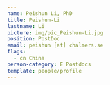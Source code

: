 ```yaml
---
name: Peishun Li, PhD
title: Peishun-Li
lastname: Li
picture: img/pic_Peishun-Li.jpg
position: PostDoc
email: peishun [at] chalmers.se
flags:
  - cn China
person-category: E Postdocs
template: people/profile
---
```

